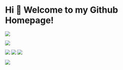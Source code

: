 # Hi 🎉 Welcome to my Github Homepage!

![](https://github-readme-stats.vercel.app/api?username=yousaforever&show_icons=true&theme=dark&count_private=true)

![](https://github-readme-stats.vercel.app/api/top-langs/?username=yousaforever&theme=dark&layout=compact)

<p>
<img src="https://img.shields.io/static/v1?label=Program&message=Python&color=blue"/>
<img src="https://img.shields.io/static/v1?label=Program&message=Lua&color=blue"/>
<a href="https://486916.xyz"><img src="https://img.shields.io/static/v1?label=Blog&message=Link&color=red"/></a>
</p>

![](https://activity-graph.herokuapp.com/graph?username=yousaforever&theme=github)
